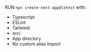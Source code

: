 RUN `npx create-next-app@latest` with:

- Typescript
- ESLint
- Tailwind
- src/
- App directory
- No custom alias import 